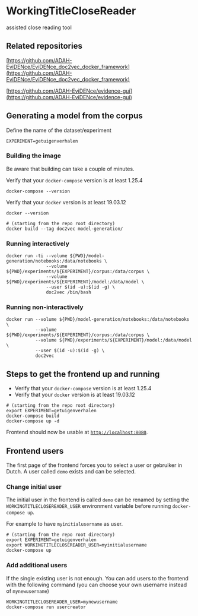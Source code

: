 # WorkingTitleCloseReader
assisted close reading tool


## Related repositories

[https://github.com/ADAH-EviDENce/EviDENce_doc2vec_docker_framework](https://github.com/ADAH-EviDENce/EviDENce_doc2vec_docker_framework)

[https://github.com/ADAH-EviDENce/evidence-gui](https://github.com/ADAH-EviDENce/evidence-gui)

## Generating a model from the corpus

Define the name of the dataset/experiment
```shell
EXPERIMENT=getuigenverhalen
```

### Building the image

Be aware that building can take a couple of minutes.

Verify that your ``docker-compose`` version is at least 1.25.4

```
docker-compose --version
```

Verify that your ``docker`` version is at least 19.03.12

```
docker --version
```

```shell
# (starting from the repo root directory)
docker build --tag doc2vec model-generation/
```

### Running interactively

```shell
docker run -ti --volume ${PWD}/model-generation/notebooks:/data/notebooks \
               --volume ${PWD}/experiments/${EXPERIMENT}/corpus:/data/corpus \
               --volume ${PWD}/experiments/${EXPERIMENT}/model:/data/model \
               --user $(id -u):$(id -g) \
               doc2vec /bin/bash
```

### Running non-interactively

```shell
docker run --volume ${PWD}/model-generation/notebooks:/data/notebooks \
           --volume ${PWD}/experiments/${EXPERIMENT}/corpus:/data/corpus \
           --volume ${PWD}/experiments/${EXPERIMENT}/model:/data/model \
           --user $(id -u):$(id -g) \
           doc2vec
```

## Steps to get the frontend up and running

- Verify that your ``docker-compose`` version is at least 1.25.4
- Verify that your ``docker`` version is at least 19.03.12

```shell
# (starting from the repo root directory)
export EXPERIMENT=getuigenverhalen
docker-compose build
docker-compose up -d
```

Frontend should now be usable at [``http://localhost:8080``](http://localhost:8080).

## Frontend users

The first page of the frontend forces you to select a user or gebruiker in Dutch.
A user called `demo` exists and can be selected.

### Change initial user

The initial user in the frontend is called `demo` can be renamed by setting the `WORKINGTITLECLOSEREADER_USER` environment variable before running `docker-compose up`.

For example to have `myinitialusername` as user.

```shell
# (starting from the repo root directory)
export EXPERIMENT=getuigenverhalen
export WORKINGTITLECLOSEREADER_USER=myinitialusername
docker-compose up
```

### Add additional users

If the single existing user is not enough. You can add users to the frontend with the following command
(you can choose your own username instead of `mynewusername`)

```shell
WORKINGTITLECLOSEREADER_USER=mynewusername
docker-compose run usercreator
```
